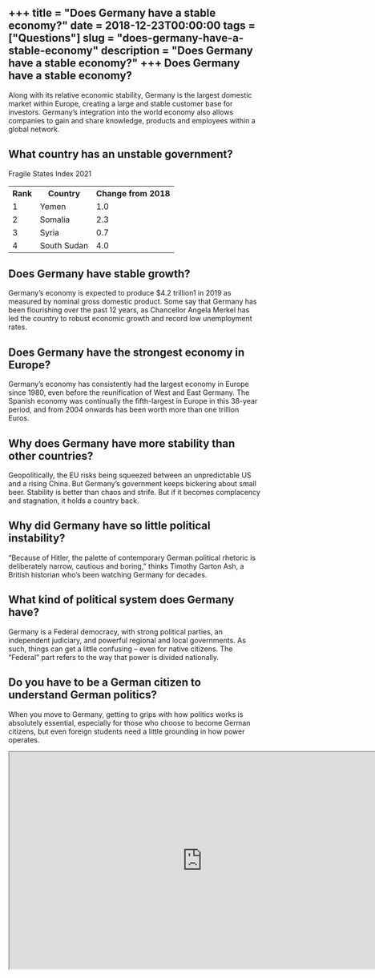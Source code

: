 +++
title = "Does Germany have a stable economy?"
date = 2018-12-23T00:00:00
tags = ["Questions"]
slug = "does-germany-have-a-stable-economy"
description = "Does Germany have a stable economy?"
+++
Does Germany have a stable economy?
-----------------------------------

Along with its relative economic stability, Germany is the largest domestic market within Europe, creating a large and stable customer base for investors. Germany’s integration into the world economy also allows companies to gain and share knowledge, products and employees within a global network.

What country has an unstable government?
----------------------------------------

Fragile States Index 2021

<table><tr><th>Rank</th><th>Country</th><th>Change from 2018</th></tr><tr><td>1</td><td>Yemen</td><td>1.0</td></tr><tr><td>2</td><td>Somalia</td><td>2.3</td></tr><tr><td>3</td><td>Syria</td><td>0.7</td></tr><tr><td>4</td><td>South Sudan</td><td>4.0</td></tr></table>

Does Germany have stable growth?
--------------------------------

Germany’s economy is expected to produce $4.2 trillion1 in 2019 as measured by nominal gross domestic product. Some say that Germany has been flourishing over the past 12 years, as Chancellor Angela Merkel has led the country to robust economic growth and record low unemployment rates.

Does Germany have the strongest economy in Europe?
--------------------------------------------------

Germany’s economy has consistently had the largest economy in Europe since 1980, even before the reunification of West and East Germany. The Spanish economy was continually the fifth-largest in Europe in this 38-year period, and from 2004 onwards has been worth more than one trillion Euros.

Why does Germany have more stability than other countries?
----------------------------------------------------------

Geopolitically, the EU risks being squeezed between an unpredictable US and a rising China. But Germany’s government keeps bickering about small beer. Stability is better than chaos and strife. But if it becomes complacency and stagnation, it holds a country back.

Why did Germany have so little political instability?
-----------------------------------------------------

“Because of Hitler, the palette of contemporary German political rhetoric is deliberately narrow, cautious and boring,” thinks Timothy Garton Ash, a British historian who’s been watching Germany for decades.

What kind of political system does Germany have?
------------------------------------------------

Germany is a Federal democracy, with strong political parties, an independent judiciary, and powerful regional and local governments. As such, things can get a little confusing – even for native citizens. The “Federal” part refers to the way that power is divided nationally.

Do you have to be a German citizen to understand German politics?
-----------------------------------------------------------------

When you move to Germany, getting to grips with how politics works is absolutely essential, especially for those who choose to become German citizens, but even foreign students need a little grounding in how power operates.

<iframe allow="accelerometer; autoplay; clipboard-write; encrypted-media; gyroscope; picture-in-picture" allowfullscreen="" class="__youtube_prefs__  epyt-is-override  no-lazyload" data-no-lazy="1" data-origheight="433" data-origwidth="770" data-skipgform_ajax_framebjll="" height="433" id="_ytid_53185" loading="lazy" src="https://www.youtube.com/embed/duwkg7x9KAw?enablejsapi=1&autoplay=0&cc_load_policy=0&cc_lang_pref=&iv_load_policy=1&loop=0&modestbranding=0&rel=1&fs=1&playsinline=0&autohide=2&theme=dark&color=red&controls=1&" title="YouTube player" width="770"></iframe>